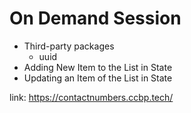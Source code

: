 # On Demand Session

- Third-party packages
  - uuid
- Adding New Item to the List in State
- Updating an Item of the List in State

link: https://contactnumbers.ccbp.tech/
